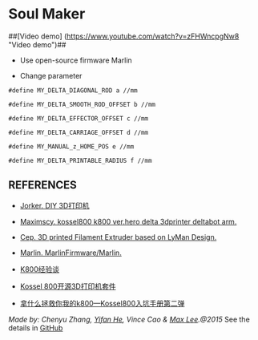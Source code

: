 
# Soul Maker

##[Video demo] (https://www.youtube.com/watch?v=zFHWncpgNw8 "Video demo")##

- Use open-source firmware Marlin

- Change parameter

`#define MY_DELTA_DIAGONAL_ROD a //mm`

`#define MY_DELTA_SMOOTH_ROD_OFFSET b //mm`

`#define MY_DELTA_EFFECTOR_OFFSET c //mm`

`#define MY_DELTA_CARRIAGE_OFFSET d //mm`

`#define MY_MANUAL_z_HOME_POS e //mm`

`#define MY_DELTA_PRINTABLE_RADIUS f //mm`

## REFERENCES

- [Jorker. DIY 3D打印机](http://jokerwang.com/diy-3d打印机1-硬件篇 "Jorker. DIY 3D打印机")

- [Maximscy. kossel800 k800 ver.hero delta 3dprinter deltabot arm.](http://www.thingiverse.com/thing:388683) 

- [Cep. 3D printed Filament Extruder based on LyMan Design.](http://www.thingiverse.com/thing:152380)

- [Marlin. MarlinFirmware/Marlin.](https://github.com/MarlinFirmware/Marlin)

- [K800经验谈](http://tieba.baidu.com/p/3326483067)

- [Kossel 800开源3D打印机套件](http://www.dreamore.com/projects/14147.html)

- [拿什么拯救你我的k800—Kossel800入坑手册第二弹 ](http://www.dfrobot.com.cn/community/forum.php?mod=viewthread&tid=13551)

*Made by: Chenyu Zhang, [Yifan He](http://malmal.applinzi.com "Maldini Yifan He"), Vince Cao & [Max Lee](https://github.com/maekks "Max Lee").@2015*
See the details in [GitHub](https://github.com/vincecao/3D_printer_soulmaker "GitHub")

